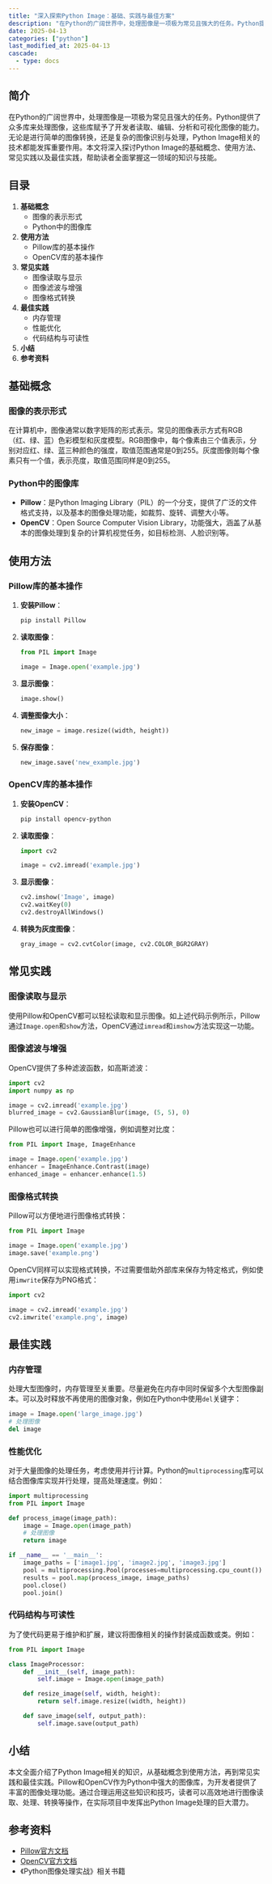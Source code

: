 ```yaml
---
title: "深入探索Python Image：基础、实践与最佳方案"
description: "在Python的广阔世界中，处理图像是一项极为常见且强大的任务。Python提供了众多库来处理图像，这些库赋予了开发者读取、编辑、分析和可视化图像的能力。无论是进行简单的图像转换，还是复杂的图像识别与处理，Python Image相关的技术都能发挥重要作用。本文将深入探讨Python Image的基础概念、使用方法、常见实践以及最佳实践，帮助读者全面掌握这一领域的知识与技能。"
date: 2025-04-13
categories: ["python"]
last_modified_at: 2025-04-13
cascade:
  - type: docs
---
```



## 简介
在Python的广阔世界中，处理图像是一项极为常见且强大的任务。Python提供了众多库来处理图像，这些库赋予了开发者读取、编辑、分析和可视化图像的能力。无论是进行简单的图像转换，还是复杂的图像识别与处理，Python Image相关的技术都能发挥重要作用。本文将深入探讨Python Image的基础概念、使用方法、常见实践以及最佳实践，帮助读者全面掌握这一领域的知识与技能。

<!-- more -->
## 目录
1. **基础概念**
    - 图像的表示形式
    - Python中的图像库
2. **使用方法**
    - Pillow库的基本操作
    - OpenCV库的基本操作
3. **常见实践**
    - 图像读取与显示
    - 图像滤波与增强
    - 图像格式转换
4. **最佳实践**
    - 内存管理
    - 性能优化
    - 代码结构与可读性
5. **小结**
6. **参考资料**

## 基础概念
### 图像的表示形式
在计算机中，图像通常以数字矩阵的形式表示。常见的图像表示方式有RGB（红、绿、蓝）色彩模型和灰度模型。RGB图像中，每个像素由三个值表示，分别对应红、绿、蓝三种颜色的强度，取值范围通常是0到255。灰度图像则每个像素只有一个值，表示亮度，取值范围同样是0到255。

### Python中的图像库
- **Pillow**：是Python Imaging Library（PIL）的一个分支，提供了广泛的文件格式支持，以及基本的图像处理功能，如裁剪、旋转、调整大小等。
- **OpenCV**：Open Source Computer Vision Library，功能强大，涵盖了从基本的图像处理到复杂的计算机视觉任务，如目标检测、人脸识别等。

## 使用方法
### Pillow库的基本操作
1. **安装Pillow**：
    ```bash
    pip install Pillow
    ```
2. **读取图像**：
    ```python
    from PIL import Image

    image = Image.open('example.jpg')
    ```
3. **显示图像**：
    ```python
    image.show()
    ```
4. **调整图像大小**：
    ```python
    new_image = image.resize((width, height))
    ```
5. **保存图像**：
    ```python
    new_image.save('new_example.jpg')
    ```

### OpenCV库的基本操作
1. **安装OpenCV**：
    ```bash
    pip install opencv-python
    ```
2. **读取图像**：
    ```python
    import cv2

    image = cv2.imread('example.jpg')
    ```
3. **显示图像**：
    ```python
    cv2.imshow('Image', image)
    cv2.waitKey(0)
    cv2.destroyAllWindows()
    ```
4. **转换为灰度图像**：
    ```python
    gray_image = cv2.cvtColor(image, cv2.COLOR_BGR2GRAY)
    ```

## 常见实践
### 图像读取与显示
使用Pillow和OpenCV都可以轻松读取和显示图像。如上述代码示例所示，Pillow通过`Image.open`和`show`方法，OpenCV通过`imread`和`imshow`方法实现这一功能。

### 图像滤波与增强
OpenCV提供了多种滤波函数，如高斯滤波：
```python
import cv2
import numpy as np

image = cv2.imread('example.jpg')
blurred_image = cv2.GaussianBlur(image, (5, 5), 0)
```
Pillow也可以进行简单的图像增强，例如调整对比度：
```python
from PIL import Image, ImageEnhance

image = Image.open('example.jpg')
enhancer = ImageEnhance.Contrast(image)
enhanced_image = enhancer.enhance(1.5)
```

### 图像格式转换
Pillow可以方便地进行图像格式转换：
```python
from PIL import Image

image = Image.open('example.jpg')
image.save('example.png')
```
OpenCV同样可以实现格式转换，不过需要借助外部库来保存为特定格式，例如使用`imwrite`保存为PNG格式：
```python
import cv2

image = cv2.imread('example.jpg')
cv2.imwrite('example.png', image)
```

## 最佳实践
### 内存管理
处理大型图像时，内存管理至关重要。尽量避免在内存中同时保留多个大型图像副本。可以及时释放不再使用的图像对象，例如在Python中使用`del`关键字：
```python
image = Image.open('large_image.jpg')
# 处理图像
del image
```

### 性能优化
对于大量图像的处理任务，考虑使用并行计算。Python的`multiprocessing`库可以结合图像库实现并行处理，提高处理速度。例如：
```python
import multiprocessing
from PIL import Image

def process_image(image_path):
    image = Image.open(image_path)
    # 处理图像
    return image

if __name__ == '__main__':
    image_paths = ['image1.jpg', 'image2.jpg', 'image3.jpg']
    pool = multiprocessing.Pool(processes=multiprocessing.cpu_count())
    results = pool.map(process_image, image_paths)
    pool.close()
    pool.join()
```

### 代码结构与可读性
为了使代码更易于维护和扩展，建议将图像相关的操作封装成函数或类。例如：
```python
from PIL import Image

class ImageProcessor:
    def __init__(self, image_path):
        self.image = Image.open(image_path)

    def resize_image(self, width, height):
        return self.image.resize((width, height))

    def save_image(self, output_path):
        self.image.save(output_path)
```

## 小结
本文全面介绍了Python Image相关的知识，从基础概念到使用方法，再到常见实践和最佳实践。Pillow和OpenCV作为Python中强大的图像库，为开发者提供了丰富的图像处理功能。通过合理运用这些知识和技巧，读者可以高效地进行图像读取、处理、转换等操作，在实际项目中发挥出Python Image处理的巨大潜力。

## 参考资料
- [Pillow官方文档](https://pillow.readthedocs.io/en/stable/)
- [OpenCV官方文档](https://docs.opencv.org/master/)
- 《Python图像处理实战》相关书籍 